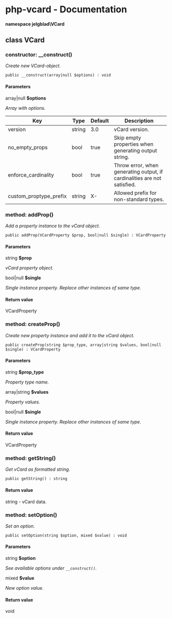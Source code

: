 # php-vcard - Documentation

#### namespace **jelgblad\VCard**

## class **VCard**

### constructor: **__construct()**

*Create new VCard-object.*

```
public __construct(array|null $options) : void
```

#### Parameters

array|null **$options**

*Array with options.*

| Key                    | Type   | Default | Description                                                              |
| -----------------------|--------|-------- | ------------------------------------------------------------------------ |
| version                | string | 3.0     | vCard version.                                                           |
| no_empty_props         | bool   | true    | Skip empty properties when generating output string.                     |
| enforce_cardinality    | bool   | true    | Throw error, when generating output, if cardinalities are not satisfied. |
| custom_proptype_prefix | string | X-      | Allowed prefix for non-standard types.                                   |



### method: **addProp**()

*Add a property instance to the vCard object.*

```
public addProp(VCardProperty $prop, bool|null $single) : VCardProperty
```

#### Parameters

string **$prop**

*vCard property object.*

bool|null **$single**

*Single instance property. Replace other instances of same type.*

#### Return value

VCardProperty



### method: **createProp**()

*Create new property instance and add it to the vCard object.*

```
public createProp(string $prop_type, array|string $values, bool|null $single) : VCardProperty
```

#### Parameters

string **$prop_type**

*Property type name.*

array|string **$values**

*Property values.*

bool|null **$single**

*Single instance property. Replace other instances of same type.*

#### Return value

VCardProperty



### method: **getString**()

*Get vCard as formatted string.*

```
public getString() : string
```

#### Return value

string - vCard data.



### method: **setOption**()

*Set an option.*

```
public setOption(string $option, mixed $value) : void
```

#### Parameters

string **$option**

*See available options under `__construct()`.*

mixed **$value**

*New option value.*

#### Return value

void
